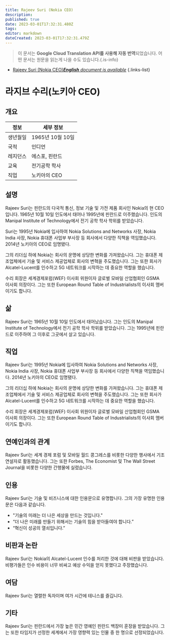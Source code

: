 ```yaml
---
title: Rajeev Suri (Nokia CEO)
description: 
published: true
date: 2023-03-01T17:32:31.480Z
tags: 
editor: markdown
dateCreated: 2023-03-01T17:32:31.479Z
---
```


> 이 문서는 **Google Cloud Translation API를 사용해 자동 번역**되었습니다.
어떤 문서는 원문을 읽는게 나을 수도 있습니다.{.is-info}



- [Rajeev Suri (Nokia CEO)***English** document is available*](/en/Knowledge-base/Dictionary/Person/rajeev-suri-nokia-ceo)
{.links-list}


# 라지브 수리(노키아 CEO)

## 개요

| 정보 | 세부 정보 |
| ---------- | ------- |
| 생년월일 | 1965년 10월 10일 |
| 국적 | 인디언 |
| 레지던스 | 에스포, 핀란드 |
| 교육 | 전기공학 학사 |
| 직업 | 노키아의 CEO |

## 설명

Rajeev Suri는 핀란드의 다국적 통신, 정보 기술 및 가전 제품 회사인 Nokia의 현 CEO입니다. 1965년 10월 10일 인도에서 태어나 1995년에 핀란드로 이주했습니다. 인도의 Manipal Institute of Technology에서 전기 공학 학사 학위를 받았습니다.

Suri는 1995년 Nokia에 입사하여 Nokia Solutions and Networks 사장, Nokia India 사장, Nokia 휴대폰 사업부 부사장 등 회사에서 다양한 직책을 역임했습니다. 2014년 노키아의 CEO로 임명됐다.

그의 리더십 하에 Nokia는 회사의 운명에 상당한 변화를 가져왔습니다. 그는 휴대폰 제조업체에서 기술 및 서비스 제공업체로 회사의 변혁을 주도했습니다. 그는 또한 회사가 Alcatel-Lucent를 인수하고 5G 네트워크를 시작하는 데 중요한 역할을 했습니다.

수리 회장은 세계경제포럼(WEF) 이사회 위원이자 글로벌 모바일 산업협회인 GSMA 이사회 의장이다. 그는 또한 European Round Table of Industrialists의 이사회 멤버이기도 합니다.

## 삶

Rajeev Suri는 1965년 10월 10일 인도에서 태어났습니다. 그는 인도의 Manipal Institute of Technology에서 전기 공학 학사 학위를 받았습니다. 그는 1995년에 핀란드로 이주하여 그 이후로 그곳에서 살고 있습니다.

## 직업

Rajeev Suri는 1995년 Nokia에 입사하여 Nokia Solutions and Networks 사장, Nokia India 사장, Nokia 휴대폰 사업부 부사장 등 회사에서 다양한 직책을 역임했습니다. 2014년 노키아의 CEO로 임명됐다.

그의 리더십 하에 Nokia는 회사의 운명에 상당한 변화를 가져왔습니다. 그는 휴대폰 제조업체에서 기술 및 서비스 제공업체로 회사의 변혁을 주도했습니다. 그는 또한 회사가 Alcatel-Lucent를 인수하고 5G 네트워크를 시작하는 데 중요한 역할을 했습니다.

수리 회장은 세계경제포럼(WEF) 이사회 위원이자 글로벌 모바일 산업협회인 GSMA 이사회 의장이다. 그는 또한 European Round Table of Industrialists의 이사회 멤버이기도 합니다.

## 연예인과의 관계

Rajeev Suri는 세계 경제 포럼 및 모바일 월드 콩그레스를 비롯한 다양한 행사에서 기조 연설자로 활동했습니다. 그는 또한 Forbes, The Economist 및 The Wall Street Journal을 비롯한 다양한 간행물에 실렸습니다.

## 인용

Rajeev Suri는 기술 및 비즈니스에 대한 인용문으로 유명합니다. 그의 가장 유명한 인용문은 다음과 같습니다.

- "기술의 미래는 더 나은 세상을 만드는 것입니다."
- “더 나은 미래를 만들기 위해서는 기술의 힘을 받아들여야 합니다.”
- “혁신이 성공의 열쇠입니다.”

## 비판과 논란

Rajeev Suri는 Nokia의 Alcatel-Lucent 인수를 처리한 것에 대해 비판을 받았습니다. 비평가들은 인수 비용이 너무 비싸고 예상 수익을 얻지 못했다고 주장했습니다.

## 여담

Rajeev Suri는 열렬한 독자이며 여가 시간에 테니스를 즐깁니다.

## 기타

Rajeev Suri는 핀란드에서 가장 높은 민간 영예인 핀란드 백장미 훈장을 받았습니다. 그는 또한 타임지가 선정한 세계에서 가장 영향력 있는 인물 중 한 명으로 선정되었습니다.